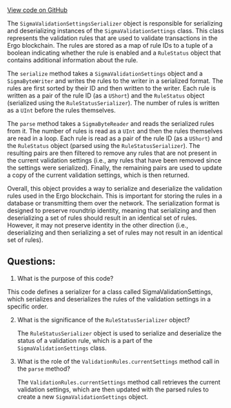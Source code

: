 [View code on GitHub](sigmastate-interpreterhttps://github.com/ScorexFoundation/sigmastate-interpreter/interpreter/shared/src/main/scala/org/ergoplatform/validation/SigmaValidationSettingsSerializer.scala)

The `SigmaValidationSettingsSerializer` object is responsible for serializing and deserializing instances of the `SigmaValidationSettings` class. This class represents the validation rules that are used to validate transactions in the Ergo blockchain. The rules are stored as a map of rule IDs to a tuple of a boolean indicating whether the rule is enabled and a `RuleStatus` object that contains additional information about the rule.

The `serialize` method takes a `SigmaValidationSettings` object and a `SigmaByteWriter` and writes the rules to the writer in a serialized format. The rules are first sorted by their ID and then written to the writer. Each rule is written as a pair of the rule ID (as a `UShort`) and the `RuleStatus` object (serialized using the `RuleStatusSerializer`). The number of rules is written as a `UInt` before the rules themselves.

The `parse` method takes a `SigmaByteReader` and reads the serialized rules from it. The number of rules is read as a `UInt` and then the rules themselves are read in a loop. Each rule is read as a pair of the rule ID (as a `UShort`) and the `RuleStatus` object (parsed using the `RuleStatusSerializer`). The resulting pairs are then filtered to remove any rules that are not present in the current validation settings (i.e., any rules that have been removed since the settings were serialized). Finally, the remaining pairs are used to update a copy of the current validation settings, which is then returned.

Overall, this object provides a way to serialize and deserialize the validation rules used in the Ergo blockchain. This is important for storing the rules in a database or transmitting them over the network. The serialization format is designed to preserve roundtrip identity, meaning that serializing and then deserializing a set of rules should result in an identical set of rules. However, it may not preserve identity in the other direction (i.e., deserializing and then serializing a set of rules may not result in an identical set of rules).
## Questions: 
 1. What is the purpose of this code?
   
   This code defines a serializer for a class called SigmaValidationSettings, which serializes and deserializes the rules of the validation settings in a specific order.

2. What is the significance of the `RuleStatusSerializer` object?
   
   The `RuleStatusSerializer` object is used to serialize and deserialize the status of a validation rule, which is a part of the `SigmaValidationSettings` class.

3. What is the role of the `ValidationRules.currentSettings` method call in the `parse` method?
   
   The `ValidationRules.currentSettings` method call retrieves the current validation settings, which are then updated with the parsed rules to create a new `SigmaValidationSettings` object.